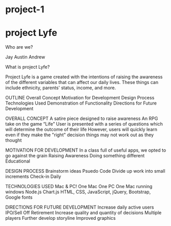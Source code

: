 # project-1

# project Lyfe

Who are we?

Jay 
Austin
Andrew

What is project Lyfe? 

Project Lyfe is a game created with the intentions of raising the awareness of the different variables that can affect our daily lives.
These things can include ethnicity, parents' status, income, and more.

OUTLINE
    Overall Concept
    Motivation for Development
    Design Process 
    Technologies Used
    Demonstration of Functionality 
    Directions for Future Development

OVERALL CONCEPT
    A satire piece designed to raise awareness
    An RPG take on the game “Life”
    User is presented with a series of questions which will determine the outcome of their life
    However, users will quickly learn even if they make the "right" decision things may not work out as they thought

MOTIVATION FOR DEVELOPMENT
    In a class full of useful apps, we opted to go against the grain 
    Raising Awareness
    Doing something different
    Educational

DESIGN PROCESS
    Brainstorm ideas
    Psuedo Code
    Divide up work into small increments
    Check-in Daily

TECHNOLOGIES USED
    Mac & PC!
        One Mac
        One PC
        One Mac running windows
    Node.js
    Chart.js
    HTML, CSS, JavaScript, jQuery, Bootstrap, Google fonts

DIRECTIONS FOR FUTURE DEVELOPMENT
    Increase daily active users 
    IPO/Sell Off 
    Retirement 
    Increase quality and quantity of decisions
    Multiple players 
    Further develop storyline
    Improved graphics